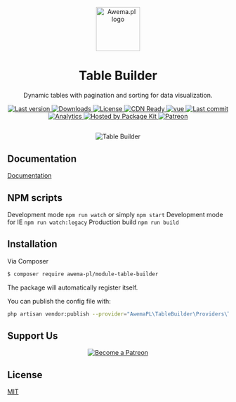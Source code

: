 <p align="center">
    <a href="https://www.awema.pl/?utm_source=github&utm_medium=table-builder" target="_blank" rel="noopener noreferrer">
        <img width="100" src="/assets/awema-pl/table-builder/promo/Logo_sign_color.svg" alt="Awema.pl logo">
    </a>
</p>

<h1 align="center">Table Builder</h1>

<p align="center">Dynamic tables with pagination and sorting for data visualization.</p>


<p align="center">
    <a href="https://www.awema.pl/?utm_source=github&amp;utm_medium=shields">
        <img src="https://www.awema.pl/4GBWO/awema-pl/module-table-builder/version.svg" alt="Last version" >
    </a>
    <a href="https://www.awema.pl/?utm_source=github&amp;utm_medium=shields">
        <img src="https://www.awema.pl/4GBWO/awema-pl/module-table-builder/downloads.svg" alt="Downloads" >
    </a>
    <a href="https://www.awema.pl/?utm_source=github&amp;utm_medium=shields">
        <img src="https://img.shields.io/github/license/awema-pl/module-table-builder.svg" alt="License" />
    </a>
    <a href="https://www.awema.pl/?utm_source=github&amp;utm_medium=shields">
        <img src="https://www.awema.pl/4GBWO/awema-pl/module-table-builder/status.svg" alt="CDN Ready" /> 
    </a>
    <a href="https://www.awema.pl/?utm_source=github&amp;utm_medium=shields" target="_blank">
        <img src="/assets/awema-pl/table-builder/badges/vuejs.svg" alt="vue" />
    </a>
    <a href="https://www.awema.pl/?utm_source=github&amp;utm_medium=shields">
        <img src="https://img.shields.io/github/last-commit/awema-pl/module-table-builder.svg" alt="Last commit" />
    </a>
    <a href="https://github.com/awema-pl/awema-pl">
        <img src="https://ga-beacon.appspot.com/UA-134431636-1/awema-pl/module-table-builder" alt="Analytics" />
    </a>
    <a href="https://www.awema.pl/?utm_source=github&amp;utm_medium=shields">
        <img src="https://www.awema.pl/badges/hosted.svg" alt="Hosted by Package Kit" />
    </a>
    <a href="https://www.patreon.com/join/awemadotio">
        <img src="/assets/awema-pl/table-builder/badges/patreon.svg" alt="Patreon" />
    </a>
</p>

##
<p align="center">
    <img src="/assets/awema-pl/table-builder/github/table-builder.gif" alt="Table Builder" />
</p>

## Documentation

[Documentation](https://www.awema.pl/documentation/components/table-builder)

## NPM scripts

Development mode `npm run watch` or simply `npm start`
Development mode for IE `npm run watch:legacy`
Production build `npm run build`

## Installation

Via Composer

``` bash
$ composer require awema-pl/module-table-builder
```

The package will automatically register itself.

You can publish the config file with:

```bash
php artisan vendor:publish --provider="AwemaPL\TableBuilder\Providers\TableBuilderServiceProvider" --tag="config"
```

## Support Us

<p align="center">
    <a href="https://www.patreon.com/awemadotio" target="_blank">
        <img src="https://c5.patreon.com/external/logo/become_a_patron_button.png" alt="Become a Patreon">
    </a>
</p>

## License

[MIT](http://opensource.org/licenses/MIT)
 